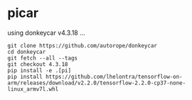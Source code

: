 # picar

using donkeycar v4.3.18 ...


    git clone https://github.com/autorope/donkeycar
    cd donkeycar
    git fetch --all --tags
    git checkout 4.3.18
    pip install -e .[pi]
    pip install https://github.com/lhelontra/tensorflow-on-arm/releases/download/v2.2.0/tensorflow-2.2.0-cp37-none-linux_armv7l.whl
